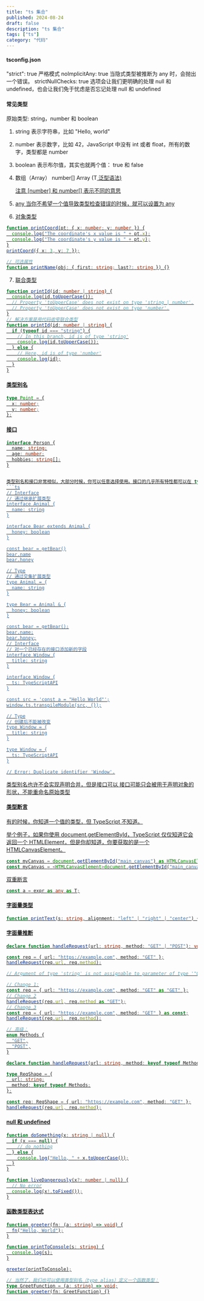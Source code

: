 ```yaml
---
title: "ts 集合"
published: 2024-08-24
draft: false
description: "ts 集合"
tags: ["ts"]
category: "代码"
---
```


#### tsconfig.json

"strict": true 严格模式
noImplicitAny: true 当隐式类型被推断为 any 时，会抛出一个错误。
strictNullChecks: true 选项会让我们更明确的处理 null 和 undefined，也会让我们免于忧虑是否忘记处理 null 和 undefined

#### 常见类型

原始类型: string，number 和 boolean

1. string 表示字符串，比如 "Hello, world"
2. number 表示数字，比如 42，JavaScript 中没有 int 或者 float，所有的数字，类型都是 number
3. boolean 表示布尔值，其实也就两个值： true 和 false

4. 数组（Array）
   number[] Array<number> (T<U> 泛型语法)

   注意 [number] 和 number[] 表示不同的意思

5. any
   当你不希望一个值导致类型检查错误的时候，就可以设置为 any

6. 对象类型

```ts
function printCoord(pt: { x: number; y: number }) {
  console.log("The coordinate's x value is " + pt.x);
  console.log("The coordinate's y value is " + pt.y);
}
printCoord({ x: 3, y: 7 });

// 可选属性
function printName(obj: { first: string; last?: string }) {}
```

7. 联合类型

```ts
function printId(id: number | string) {
  console.log(id.toUpperCase());
  // Property 'toUpperCase' does not exist on type 'string | number'.
  // Property 'toUpperCase' does not exist on type 'number'.
}
// 解决方案是用代码收窄联合类型
function printId(id: number | string) {
  if (typeof id === "string") {
    // In this branch, id is of type 'string'
    console.log(id.toUpperCase());
  } else {
    // Here, id is of type 'number'
    console.log(id);
  }
}
```

#### 类型别名

```ts
type Point = {
  x: number;
  y: number;
};
```

#### 接口

````ts
interface Person {
  name: string;
  age: number;
  hobbies: string[];
}


类型别名和接口非常相似，大部分时候，你可以任意选择使用。接口的几乎所有特性都可以在 type 中使用，两者最关键的差别在于类型别名本身无法添加新的属性，而接口是可以扩展的。
```ts
// Interface
// 通过继承扩展类型
interface Animal {
  name: string
}

interface Bear extends Animal {
  honey: boolean
}

const bear = getBear()
bear.name
bear.honey

// Type
// 通过交集扩展类型
type Animal = {
  name: string
}

type Bear = Animal & {
  honey: boolean
}

const bear = getBear();
bear.name;
bear.honey;
// Interface
// 对一个已经存在的接口添加新的字段
interface Window {
  title: string
}

interface Window {
  ts: TypeScriptAPI
}

const src = 'const a = "Hello World"';
window.ts.transpileModule(src, {});

// Type
// 创建后不能被改变
type Window = {
  title: string
}

type Window = {
  ts: TypeScriptAPI
}

// Error: Duplicate identifier 'Window'.
````

类型别名也许不会实现声明合并，但是接口可以
接口可能只会被用于声明对象的形状，不能重命名原始类型

#### 类型断言

有的时候，你知道一个值的类型，但 TypeScript 不知道。

举个例子，如果你使用 document.getElementById，TypeScript 仅仅知道它会返回一个 HTMLElement，但是你却知道，你要获取的是一个 HTMLCanvasElement。

```ts
const myCanvas = document.getElementById("main_canvas") as HTMLCanvasElement;
const myCanvas = <HTMLCanvasElement>document.getElementById("main_canvas");
```

双重断言

```ts
const a = expr as any as T;
```

#### 字面量类型

```ts
function printText(s: string, alignment: "left" | "right" | "center") {}
```

#### 字面量推断

```ts
declare function handleRequest(url: string, method: "GET" | "POST"): void;

const req = { url: "https://example.com", method: "GET" };
handleRequest(req.url, req.method);

// Argument of type 'string' is not assignable to parameter of type '"GET" | "POST"'.

// Change 1:
const req = { url: "https://example.com", method: "GET" as "GET" };
// Change 2
handleRequest(req.url, req.method as "GET");
// Change 3
const req = { url: "https://example.com", method: "GET" } as const;
handleRequest(req.url, req.method);

// 高级：
enum Methods {
  "GET",
  "POST",
}

declare function handleRequest(url: string, method: keyof typeof Methods): void;

type ReqShape = {
  url: string;
  method: keyof typeof Methods;
};

const req: ReqShape = { url: "https://example.com", method: "GET" };
handleRequest(req.url, req.method);
```

#### null 和 undefined

```ts
function doSomething(x: string | null) {
  if (x === null) {
    // do nothing
  } else {
    console.log("Hello, " + x.toUpperCase());
  }
}

function liveDangerously(x?: number | null) {
  // No error
  console.log(x!.toFixed());
}
```

#### 函数类型表达式

```ts
function greeter(fn: (a: string) => void) {
  fn("Hello, World");
}

function printToConsole(s: string) {
  console.log(s);
}

greeter(printToConsole);

// 当然了，我们也可以使用类型别名（type alias）定义一个函数类型：
type GreetFunction = (a: string) => void;
function greeter(fn: GreetFunction) {}
```
